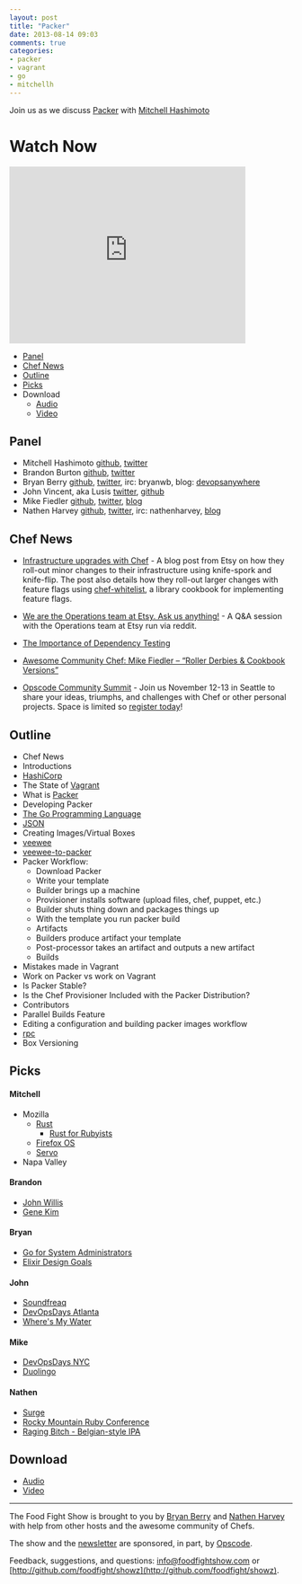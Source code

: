 ```yaml
---
layout: post
title: "Packer"
date: 2013-08-14 09:03
comments: true
categories: 
- packer
- vagrant
- go
- mitchellh
---
```

Join us as we discuss [Packer](http://packer.io) with [Mitchell Hashimoto](https://twitter.com/mitchellh)

# Watch Now

<iframe width="420" height="315" src="http://www.youtube.com/embed/MOCao3DeWSU" frameborder="0" allowfullscreen></iframe>

* [Panel](http://foodfightshow.org/2013/08/packer.html#panel)
* [Chef News](http://foodfightshow.org/2013/08/packer.html#news)
* [Outline](http://foodfightshow.org/2013/08/packer.html#outline)
* [Picks](http://foodfightshow.org/2013/08/packer.html#picks)
* Download
  * [Audio](http://traffic.libsyn.com/foodfight/FoodFightShow59-Packer.mp3)
  * [Video](http://youtu.be/MOCao3DeWSU)

Panel<a name="panel"></a>
------
* Mitchell Hashimoto [github](https://github.com/mitchellh), [twitter](https://twitter.com/mitchellh)
* Brandon Burton [github](http://github.com/solarce), [twitter](https://twitter.com/solarce)
* Bryan Berry [github](http://github.com/bryanwb), [twitter](http://twitter.com/bryanwb), irc: bryanwb, blog: [devopsanywhere](http://devopsanywhere.blogspot.com)
* John Vincent, aka Lusis [twitter](https://twitter.com/#!/lusis), [github](https://github.com/lusis)
* Mike Fiedler [github](http://github.com/miketheman), [twitter](http://twitter.com/mikefiedler), [blog](http://www.miketheman.net)
* Nathen Harvey [github](http://github.com/nathenharvey), [twitter](http://twitter.com/nathenharvey), irc: nathenharvey, [blog](http://nathenharvey.com)

Chef News<a name="news"></a>
---------

* [Infrastructure upgrades with Chef](http://codeascraft.com/2013/08/02/infrastructure-upgrades-with-chef/) - A blog post from Etsy on how they roll-out minor changes to their infrastructure using knife-spork and knife-flip. The post also details how they roll-out larger changes with feature flags using [chef-whitelist](https://github.com/etsy/chef-whitelist), a library cookbook for implementing feature flags.
* [We are the Operations team at Etsy. Ask us anything!](http://www.reddit.com/r/IAmA/comments/1k7tlu/we_are_the_operations_team_at_etsy_ask_us_anything/) - A Q&A session with the Operations team at Etsy run via reddit.
* [The Importance of Dependency Testing](http://www.miketheman.net/2013/08/11/the-importance-of-dependency-testing/)
* [Awesome Community Chef: Mike Fiedler – “Roller Derbies & Cookbook Versions”](http://www.opscode.com/blog/2013/08/12/awesome-community-chef-mike-fiedler-roller-derbies-cookbook-versions/)

* [Opscode Community Summit](http://wiki.opscode.com/display/chef/Community+Summit+3+-+2013) - Join us November 12-13 in Seattle to share your ideas, triumphs, and challenges with Chef or other personal projects.  Space is limited so [register today](https://www.regonline.com/opscodesummit-2013)!


Outline<a name="outline"></a>
-------
* Chef News
* Introductions
* [HashiCorp](http://www.hashicorp.com)
* The State of [Vagrant](http://www.vagrantup.com)
* What is [Packer](http://www.packer.io/intro/index.html)
* Developing Packer
* [The Go Programming Language](http://golang.org)
* [JSON](http://www.json.org)
* Creating Images/Virtual Boxes
* [veewee](https://github.com/jedi4ever/veewee)
* [veewee-to-packer](https://github.com/mitchellh/veewee-to-packer)
* Packer Workflow:
  * Download Packer
  * Write your template
  * Builder brings up a machine
  * Provisioner installs software (upload files, chef, puppet, etc.)
  * Builder shuts thing down and packages things up
  * With the template you run packer build
  * Artifacts
  * Builders produce artifact your template
  * Post-processor takes an artifact and outputs a new artifact
  * Builds
* Mistakes made in Vagrant
* Work on Packer vs work on Vagrant
* Is Packer Stable?
* Is the Chef Provisioner Included with the Packer Distribution?
* Contributors
* Parallel Builds Feature
* Editing a configuration and building packer images workflow
* [rpc](http://golang.org/pkg/net/rpc/)
* Box Versioning

Picks<a name="picks"></a>
-----
#### Mitchell

* Mozilla
  * [Rust](http://www.rust-lang.org/)
    * [Rust for Rubyists](http://www.rustforrubyists.com/)
  * [Firefox OS](http://www.mozilla.org/en-US/firefox/os/)
  * [Servo](https://github.com/mozilla/servo)
* Napa Valley

#### Brandon

* [John Willis](https://twitter.com/botchagalupe)
* [Gene Kim](https://twitter.com/realgenekim)

#### Bryan

* [Go for System Administrators](http://blog.lusis.org/blog/2013/08/11/go-for-system-administrators/)
* [Elixir Design Goals](http://elixir-lang.org/blog/2013/08/08/elixir-design-goals/)

#### John

* [Soundfreaq](http://soundfreaq.com/soundplatform2)
* [DevOpsDays Atlanta](http://devopsdays.org/events/2013-atlanta/)
* [Where's My Water](http://games.disney.com/wheres-my-water-app)

#### Mike

* [DevOpsDays NYC](http://devopsdays.org/events/2013-newyork/)
* [Duolingo](http://www.duolingo.com/)

#### Nathen

* [Surge](http://surge.omniti.com/2013)
* [Rocky Mountain Ruby Conference](http://rockymtnruby.com/)
* [Raging Bitch - Belgian-style IPA](http://flyingdogales.com/beers/raging-bitch/)

Download
--------
* [Audio](http://traffic.libsyn.com/foodfight/FoodFightShow59-Packer.mp3)
* [Video](http://youtu.be/MOCao3DeWSU)

<hr />

The Food Fight Show is brought to you by [Bryan Berry](https://twitter.com/bryanwb) and [Nathen Harvey](https://twitter.com/nathenharvey) with help from other hosts and the awesome community of Chefs.

The show and the [newsletter](http://us6.campaign-archive2.com/home/?u=7d43a288e882a145b7e99c650&id=ad8186466d) are sponsored, in part, by [Opscode](http://www.opscode.com).

Feedback, suggestions, and questions:  [info@foodfightshow.com](mailto:info@foodfightshow.com) or  [http://github.com/foodfight/showz](http://github.com/foodfight/showz).
 
